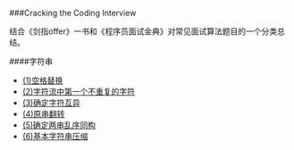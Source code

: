 ###Cracking the Coding Interview

结合《剑指offer》一书和《程序员面试金典》对常见面试算法题目的一个分类总结。

####字符串
- [(1)空格替换](http://www.nowcoder.com/practice/4060ac7e3e404ad1a894ef3e17650423?tpId=13&tqId=11155&rp=1&ru=/ta/coding-interviews&qru=/ta/coding-interviews/question-ranking)
- [(2)字符流中第一个不重复的字符](http://www.nowcoder.com/practice/00de97733b8e4f97a3fb5c680ee10720?tpId=13&tqId=11207&rp=3&ru=/ta/coding-interviews&qru=/ta/coding-interviews/question-ranking) 
- [(3)确定字符互异](http://www.nowcoder.com/practice/9618c2a9e8a14c3e82954ee14168f592?tpId=8&tqId=10994&rp=1&ru=/ta/cracking-the-coding-interview&qru=/ta/cracking-the-coding-interview/question-ranking)
- [(4)原串翻转](http://www.nowcoder.com/practice/2442435405fa432b99b8ec1cb0315902?tpId=8&tqId=10995&rp=1&ru=/ta/cracking-the-coding-interview&qru=/ta/cracking-the-coding-interview/question-ranking)
- [(5)确定两串乱序同构](http://www.nowcoder.com/practice/164929d4acd04de5b0ee2d93047b3b20?tpId=8&tqId=10996&rp=1&ru=/ta/cracking-the-coding-interview&qru=/ta/cracking-the-coding-interview/question-ranking)
- [(6)基本字符串压缩](http://www.nowcoder.com/practice/21f3a84300c94db092e0b5a7bf2d0ad1?tpId=8&tqId=10998&rp=1&ru=/ta/cracking-the-coding-interview&qru=/ta/cracking-the-coding-interview/question-ranking)


